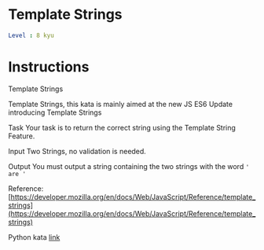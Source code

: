 # Template Strings

```yaml
Level : 8 kyu
```

# Instructions

Template Strings

Template Strings, this kata is mainly aimed at the new JS ES6 Update introducing Template Strings

Task
Your task is to return the correct string using the Template String Feature.

Input
Two Strings, no validation is needed.

Output
You must output a string containing the two strings with the word ```' are '```

Reference: [https://developer.mozilla.org/en/docs/Web/JavaScript/Reference/template_strings](https://developer.mozilla.org/en/docs/Web/JavaScript/Reference/template_strings)

Python kata [link](https://www.codewars.com/kata/55a14f75ceda999ced000048/train/python)